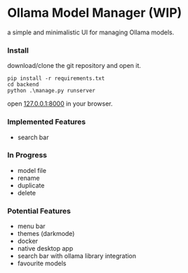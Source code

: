 # Ollama Model Manager (WIP)

a simple and minimalistic UI for managing Ollama models.

### Install
download/clone the git repository and open it.

    pip install -r requirements.txt
    cd backend
    python .\manage.py runserver
open [127.0.0.1:8000](127.0.0.1:8000) in your browser.

### Implemented Features
- search bar 

### In Progress
- model file
- rename
- duplicate
- delete 

### Potential Features
- menu bar 
- themes (darkmode)
- docker
- native desktop app
- search bar with ollama library integration
- favourite models